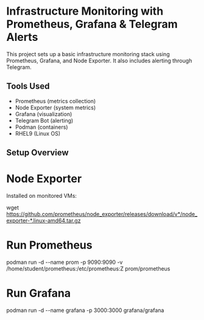 # Infrastructure Monitoring with Prometheus, Grafana & Telegram Alerts

This project sets up a basic infrastructure monitoring stack using Prometheus, Grafana, and Node Exporter. It also includes alerting through Telegram.


## Tools Used

- Prometheus (metrics collection)
- Node Exporter (system metrics)
- Grafana (visualization)
- Telegram Bot (alerting)
- Podman (containers)
- RHEL9 (Linux OS)


## Setup Overview

# Node Exporter
Installed on monitored VMs:

wget https://github.com/prometheus/node_exporter/releases/download/v*/node_exporter-*.linux-amd64.tar.gz

# Run Prometheus
podman run -d --name prom -p 9090:9090 -v /home/student/prometheus:/etc/prometheus:Z prom/prometheus

# Run Grafana
podman run -d --name grafana -p 3000:3000 grafana/grafana

